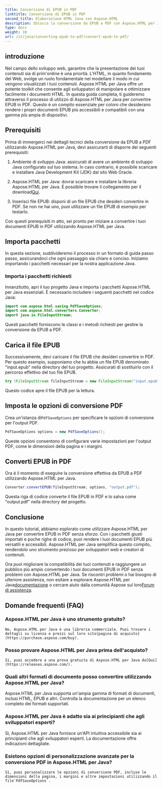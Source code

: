 ```yaml
---
title: Conversione di EPUB in PDF
linktitle: Conversione di EPUB in PDF
second_title: Elaborazione HTML Java con Aspose.HTML
description: Sblocca la conversione da EPUB a PDF con Aspose.HTML per Java, la potente libreria Java. Crea contenuti accessibili senza sforzo.
type: docs
weight: 10
url: /it/java/converting-epub-to-pdf/convert-epub-to-pdf/
---
```

## introduzione

Nel campo dello sviluppo web, garantire che la presentazione dei tuoi contenuti sia di prim'ordine è una priorità. L'HTML, in quanto fondamento del Web, svolge un ruolo fondamentale nel modellare il modo in cui vengono visualizzati i tuoi contenuti. Aspose.HTML per Java offre un potente toolkit che consente agli sviluppatori di manipolare e ottimizzare facilmente i documenti HTML. In questa guida completa, ti guideremo attraverso il processo di utilizzo di Aspose.HTML per Java per convertire EPUB in PDF. Questo è un compito essenziale per coloro che desiderano rendere i propri documenti EPUB più accessibili e compatibili con una gamma più ampia di dispositivi.

## Prerequisiti

Prima di immergerci nei dettagli tecnici della conversione da EPUB a PDF utilizzando Aspose.HTML per Java, devi assicurarti di disporre dei seguenti prerequisiti:

1. Ambiente di sviluppo Java: assicurati di avere un ambiente di sviluppo Java configurato sul tuo sistema. In caso contrario, è possibile scaricare e installare Java Development Kit (JDK) dal sito Web Oracle.

2. Aspose.HTML per Java: dovrai scaricare e installare la libreria Aspose.HTML per Java. È possibile trovare il collegamento per il download[Qui](https://releases.aspose.com/html/java/).

3. Inserisci file EPUB: disponi di un file EPUB che desideri convertire in PDF. Se non ne hai uno, puoi utilizzare un file EPUB di esempio per testarlo.

Con questi prerequisiti in atto, sei pronto per iniziare a convertire i tuoi documenti EPUB in PDF utilizzando Aspose.HTML per Java.

## Importa pacchetti

In questa sezione, suddivideremo il processo in un formato di guida passo passo, assicurandoci che ogni passaggio sia chiaro e conciso. Iniziamo importando i pacchetti necessari per la nostra applicazione Java.

### Importa i pacchetti richiesti

Innanzitutto, apri il tuo progetto Java e importa i pacchetti Aspose.HTML per Java essenziali. È necessario includere i seguenti pacchetti nel codice Java:

```java
import com.aspose.html.saving.PdfSaveOptions;
import com.aspose.html.converters.Converter;
import java.io.FileInputStream;
```

Questi pacchetti forniscono le classi e i metodi richiesti per gestire la conversione da EPUB a PDF.

## Carica il file EPUB

Successivamente, devi caricare il file EPUB che desideri convertire in PDF. Per questo esempio, supponiamo che tu abbia un file EPUB denominato "input.epub" nella directory del tuo progetto. Assicurati di sostituirlo con il percorso effettivo del tuo file EPUB.

```java
try (FileInputStream fileInputStream = new FileInputStream("input.epub")) {
```

Questo codice apre il file EPUB per la lettura.

## Imposta le opzioni di conversione PDF

 Crea un'istanza di`PdfSaveOptions` per specificare le opzioni di conversione per l'output PDF.

```java
PdfSaveOptions options = new PdfSaveOptions();
```

Queste opzioni consentono di configurare varie impostazioni per l'output PDF, come le dimensioni della pagina e i margini.

## Converti EPUB in PDF

Ora è il momento di eseguire la conversione effettiva da EPUB a PDF utilizzando Aspose.HTML per Java.

```java
Converter.convertEPUB(fileInputStream, options, "output.pdf");
```

Questa riga di codice converte il file EPUB in PDF e lo salva come "output.pdf" nella directory del progetto.

## Conclusione

In questo tutorial, abbiamo esplorato come utilizzare Aspose.HTML per Java per convertire EPUB in PDF senza sforzo. Con i pacchetti giusti importati e poche righe di codice, puoi rendere i tuoi documenti EPUB più versatili e accessibili. Aspose.HTML per Java semplifica questo compito, rendendolo uno strumento prezioso per sviluppatori web e creatori di contenuti.

 Ora puoi migliorare la compatibilità dei tuoi contenuti e raggiungere un pubblico più ampio convertendo i tuoi documenti EPUB in PDF senza problemi con Aspose.HTML per Java. Se riscontri problemi o hai bisogno di ulteriore assistenza, non esitare a esplorare Aspose.HTML per Java[documentazione](https://reference.aspose.com/html/java/) o cercare aiuto dalla comunità Aspose sul loro[Forum di assistenza](https://forum.aspose.com/).

## Domande frequenti (FAQ)

### Aspose.HTML per Java è uno strumento gratuito?
    No, Aspose.HTML per Java è una libreria commerciale. Puoi trovare i dettagli su licenza e prezzi sul loro sito[pagina di acquisto](https://purchase.aspose.com/buy).

### Posso provare Aspose.HTML per Java prima dell'acquisto?
    Sì, puoi accedere a una prova gratuita di Aspose.HTML per Java da[Qui](https://releases.aspose.com/).

### Quali altri formati di documento posso convertire utilizzando Aspose.HTML per Java?
   Aspose.HTML per Java supporta un'ampia gamma di formati di documenti, inclusi HTML, EPUB e altri. Controlla la documentazione per un elenco completo dei formati supportati.

### Aspose.HTML per Java è adatto sia ai principianti che agli sviluppatori esperti?
   Sì, Aspose.HTML per Java fornisce un'API intuitiva accessibile sia ai principianti che agli sviluppatori esperti. La documentazione offre indicazioni dettagliate.

### Esistono opzioni di personalizzazione avanzate per la conversione PDF in Aspose.HTML per Java?
    Sì, puoi personalizzare le opzioni di conversione PDF, incluse le dimensioni della pagina, i margini e altre impostazioni utilizzando il file`PdfSaveOptions`.
